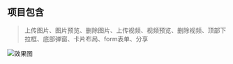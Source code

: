 ## 项目包含
> 上传图片、图片预览、删除图片、上传视频、视频预览、删除视频、顶部下拉框、底部弹窗、卡片布局、form表单、分享

![效果图](https://upload-images.jianshu.io/upload_images/1009301-4fcfc0d38484efac.gif?imageMogr2/auto-orient/strip)
